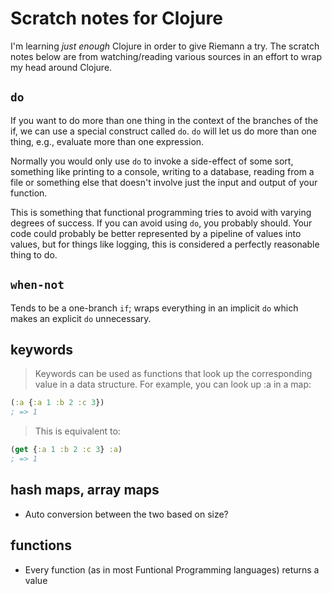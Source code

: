 # Scratch notes for Clojure

I'm learning *just enough* Clojure in order to give Riemann a try. The scratch
notes below are from watching/reading various sources in an effort to wrap my
head around Clojure.

## `do`

If you want to do more than one thing in the context of the branches of the if,
we can use a special construct called `do`. `do` will let us do more than one
thing, e.g., evaluate more than one expression.

Normally you would only use `do` to invoke a side-effect of some sort, something
like printing to a console, writing to a database, reading from a file or something
else that doesn't involve just the input and output of your function.

This is something that functional programming tries to avoid with varying degrees
of success. If you can avoid using `do`, you probably should. Your code could 
probably be better represented by a pipeline of values into values, but for things
like logging, this is considered a perfectly reasonable thing to do.

## `when-not`

Tends to be a one-branch `if`; wraps everything in an implicit `do` which makes an
explicit `do` unnecessary.

## keywords

> Keywords can be used as functions that look up the corresponding value in
> a data structure. For example, you can look up :a in a map:
>
```clojure
(:a {:a 1 :b 2 :c 3})
; => 1
```
>
> This is equivalent to:
>
```clojure
(get {:a 1 :b 2 :c 3} :a)
; => 1
```

## hash maps, array maps

- Auto conversion between the two based on size?

## functions

- Every function (as in most Funtional Programming languages) returns a value

